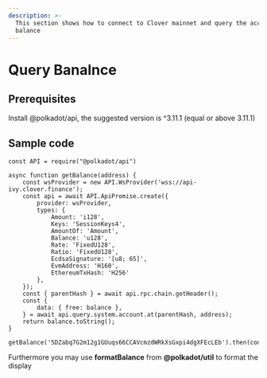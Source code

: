 ```yaml
---
description: >-
  This section shows how to connect to Clover mainnet and query the account
  balance
---
```


# Query Banalnce

## **Prerequisites**

Install @polkadot/api, the suggested version is ^3.11.1 \(equal or above 3.11.1\)

## Sample code

```text
const API = require("@polkadot/api")

async function getBalance(address) {
    const wsProvider = new API.WsProvider('wss://api-ivy.clover.finance');
    const api = await API.ApiPromise.create({
        provider: wsProvider,
        types: {
            Amount: 'i128',
            Keys: 'SessionKeys4',
            AmountOf: 'Amount',
            Balance: 'u128',
            Rate: 'FixedU128',
            Ratio: 'FixedU128',
            EcdsaSignature: '[u8; 65]',
            EvmAddress: 'H160',
            EthereumTxHash: 'H256'
        },
    });
    const { parentHash } = await api.rpc.chain.getHeader();
    const {
        data: { free: balance },
    } = await api.query.system.account.at(parentHash, address);
    return balance.toString();
}

getBalance('5DZabq7G2m12g1GUuqs66CCAVcmzdWRkXsGxpi4dgXFEcLEb').then(console.log)
```

Furthermore you may use **formatBalance** from **@polkadot/util** to format the display



 

